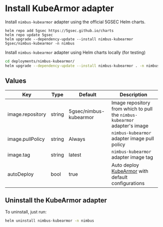 # Install KubeArmor adapter

Install `nimbus-kubearmor` adapter using the official 5GSEC Helm charts.

```shell
helm repo add 5gsec https://5gsec.github.io/charts
helm repo update 5gsec
helm upgrade --dependency-update --install nimbus-kubearmor 5gsec/nimbus-kubearmor -n nimbus
```

Install `nimbus-kubearmor` adapter using Helm charts locally (for testing)

```bash
cd deployments/nimbus-kubearmor/
helm upgrade --dependency-update --install nimbus-kubearmor . -n nimbus
```

## Values

| Key              | Type   | Default                | Description                                                                |
|------------------|--------|------------------------|----------------------------------------------------------------------------|
| image.repository | string | 5gsec/nimbus-kubearmor | Image repository from which to pull the `nimbus-kubearmor` adapter's image |
| image.pullPolicy | string | Always                 | `nimbus-kubearmor` adapter image pull policy                               |
| image.tag        | string | latest                 | `nimbus-kubearmor` adapter image tag                                       |
| autoDeploy       | bool   | true                   | Auto deploy [KubeArmor]() with default configurations                      |

## Uninstall the KubeArmor adapter

To uninstall, just run:

```bash
helm uninstall nimbus-kubearmor -n nimbus
```
